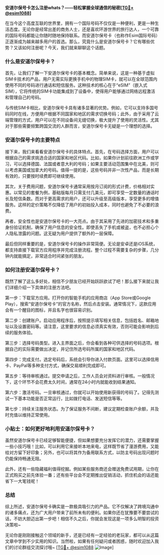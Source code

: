 **安道尔保号卡怎么注册whats？——轻松掌握全球通信的秘密[[TG💪+ @esim1088](https://t.me/s/esim1088)]**

在当今这个高度互联的世界里，拥有一个国际号码不仅仅是一种便利，更是一种生活态度。无论你是经常出差的商务人士，还是喜欢环游世界的旅行达人，一个可靠的国际号码都能让你随时随地保持联系。而安道尔保号卡（也称作Esim国际号码）正逐渐成为越来越多用户的首选。那么，究竟什么是安道尔保号卡？它有哪些优势？又该如何注册呢？今天，我们就来聊聊这个话题。

### 什么是安道尔保号卡？

首先，让我们了解一下安道尔保号卡的基本概念。简单来说，这是一种基于虚拟SIM卡技术的产品，用户无需实际更换手机中的物理SIM卡，就可以在全球范围内使用不同的号码进行通话和短信服务。这种技术的核心在于“eSIM”（嵌入式SIM），它将传统的SIM卡功能集成到了设备中，使得用户能够通过网络远程激活和管理自己的号码。

与传统SIM卡相比，安道尔保号卡具有诸多显著的优势。例如，它可以支持多国号码同时在线，方便用户根据不同国家和地区的需求切换号码；此外，由于采用了云端管理的方式，用户可以在不同设备间无缝切换，极大提升了使用的灵活性。尤其对于那些需要频繁跨国交流的人群而言，安道尔保号卡无疑是一个理想的选择。

### 安道尔保号卡的主要特点

接下来，我们来看看安道尔保号卡的具体特点。首先，在号码选择方面，用户可以根据自己的需求挑选合适的国家和地区代码。比如，如果你计划前往欧洲工作或学习，可以选择德国、法国或者意大利的号码；如果主要活动范围集中在北美，则可以考虑美国或加拿大的号码。值得一提的是，这些号码并非一次性产品，而是长期有效的，只要按时续费即可继续使用。

其次，关于费用问题，安道尔保号卡通常采用按月订阅的形式计费，价格相对实惠。以常见的套餐为例，基础版每月只需支付几美元，即可享受一定数量的通话时长及短信条数。而对于更高需求的用户，还可以升级至高级版本，享受更多的增值服务。这样的定价策略不仅降低了用户的初始投入成本，同时也避免了不必要的浪费。

再者，安全性也是安道尔保号卡的一大亮点。由于其采用了先进的加密技术和多重身份验证机制，确保了用户信息的安全性。即使丢失了手机或被盗，也不必担心个人隐私泄露的问题。这无疑为用户提供了额外的一层保障。

最后但同样重要的是，安道尔保号卡的操作非常简便。无论是安卓还是iOS系统，都支持直接下载官方应用程序并完成注册流程。整个过程不需要复杂的步骤，几分钟内就能搞定，非常适合时间紧张的朋友。

### 如何注册安道尔保号卡？

既然了解了这么多好处，相信不少朋友已经开始跃跃欲试了吧！那么接下来就让我们详细介绍一下具体的注册方法吧。

第一步：下载官方应用。打开你的智能手机的应用商店（App Store或Google Play），搜索“安道尔保号卡”的官方名称，然后点击安装。通常情况下，这款应用会有一个醒目的图标，并且名字也很容易识别。

第二步：创建账户。启动应用程序后，按照提示填写相关信息，包括姓名、邮箱地址以及设置密码等。请注意，这里要求的信息必须真实有效，否则可能会影响到后续的服务体验。

第三步：选择号码类型。进入主界面之后，你会看到各种可供选择的号码选项。根据自己的实际需要做出决定，并记住所选号码所属的国家和地区代码。

第四步：完成支付。选定号码后，系统会引导你进入付款页面。这里可以选择信用卡、PayPal等多种支付方式，确保交易顺利完成即可。

第五步：等待审核通过。提交申请之后，工作人员会对资料进行审核。一般情况下，这个环节不会花费太久时间，通常在24小时内就能收到结果通知。

第六步：激活号码。一旦审核通过，你就可以开始使用新获得的号码了。记得先测试一下基本功能是否正常运行，比如拨打电话、发送短信等等。

第七步：持续关注服务状态。为了保证服务不间断，建议定期检查账户余额，并及时充值以维持正常使用。

### 小贴士：如何更好地利用安道尔保号卡？

虽然安道尔保号卡已经足够智能便捷，但如果想要充分发挥它的潜力，还需要掌握一些小技巧哦！比如，可以利用它来接听本地来电，这样既节省了漫游费用，又能给对方留下好印象；另外，也可以将其作为备用联系方式，以防主号码出现问题时仍能保持畅通无阻。

此外，还有一些隐藏福利值得挖掘。例如某些服务商还会赠送免费试用期，让你在正式购买之前先体验一番；还有些平台会不定期推出促销活动，抓住机会的话还能省下一大笔钱呢！

### 总结

综上所述，安道尔保号卡确实是一款极具吸引力的产品。它不仅解决了跨境沟通中的诸多痛点，还为广大用户带来了前所未有的便利。如果你还在犹豫要不要尝试的话，不妨大胆迈出第一步吧！相信不久之后，你就会发现这是一项多么明智的投资决策啦~

无论你是刚刚接触这个领域的新手，还是已经有一定经验的老玩家，都可以从这篇文章中学到不少实用的知识。当然啦，如果有任何疑问或者困惑，随时欢迎加入我们的讨论群组交流探讨哦~ [[TG💪+ @esim1088](https://t.me/s/esim1088) ![Image](https://i.postimg.cc/4NQfJmqS/Snipaste-2025-05-13-00-14-12.png)]